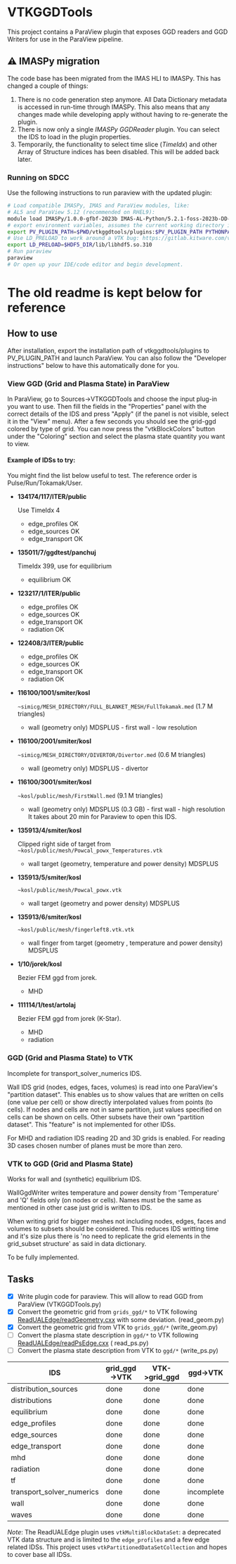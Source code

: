 # VTKGGDTools

This project contains a ParaView plugin that exposes GGD readers and
GGD Writers for use in the ParaView pipeline.

## ⚠️ IMASPy migration

The code base has been migrated from the IMAS HLI to IMASPy. This has changed a
couple of things:

1. There is no code generation step anymore. All Data Dictionary metadata is
   accessed in run-time through IMASPy. This also means that any changes made
   while developing apply without having to re-generate the plugin.
2. There is now only a single _IMASPy GGDReader_ plugin. You can select the IDS
   to load in the plugin properties.
3. Temporarily, the functionality to select time slice (_TimeIdx_) and other
   Array of Structure indices has been disabled. This will be added back later.


### Running on SDCC

Use the following instructions to run paraview with the updated plugin:

```bash
# Load compatible IMASPy, IMAS and ParaView modules, like:
# AL5 and ParaView 5.12 (recommended on RHEL9):
module load IMASPy/1.0.0-gfbf-2023b IMAS-AL-Python/5.2.1-foss-2023b-DD-3.41.0 ParaView/5.12.0-foss-2023b
# export environment variables, assumes the current working directory is the root of the repository
export PV_PLUGIN_PATH=$PWD/vtkggdtools/plugins:$PV_PLUGIN_PATH PYTHONPATH=$PWD:$PYTHONPATH
# Use LD_PRELOAD to work around a VTK bug: https://gitlab.kitware.com/vtk/vtk/-/issues/19373
export LD_PRELOAD=$HDF5_DIR/lib/libhdf5.so.310
# Run paraview
paraview
# Or open up your IDE/code editor and begin development.
```

# The old readme is kept below for reference

## How to use

After installation, export the installation path of
vtkggdtools/plugins to PV_PLUGIN_PATH and launch ParaView. You can
also follow the "Developer instructions" below to have this
automatically done for you.

### View GGD (Grid and Plasma State) in ParaView

In ParaView, go to Sources->VTKGGDTools and choose the input plug-in
you want to use. Then fill the fields in the "Properties" panel with
the correct details of the IDS and press "Apply" (if the panel is not
visible, select it in the "View" menu). After a few seconds you should
see the grid-ggd colored by type of grid. You can now press the
"vtkBlockColors" button under the "Coloring" section and select the
plasma state quantity you want to view.

#### Example of IDSs to try:

You might find the list below useful to test. The reference order is
Pulse/Run/Tokamak/User.

- **134174/117/ITER/public** 
  
  Use TimeIdx 4
  - edge_profiles OK
  - edge_sources OK
  - edge_transport OK

- **135011/7/ggdtest/panchuj**

  TimeIdx 399, use for equilibrium
  - equilibrium OK

- **123217/1/ITER/public**
  - edge_profiles OK
  - edge_sources OK
  - edge_transport OK
  - radiation OK

- **122408/3/ITER/public**
  - edge_profiles OK
  - edge_sources OK
  - edge_transport OK
  - radiation OK

- **116100/1001/smiter/kosl**

  `~simicg/MESH_DIRECTORY/FULL_BLANKET_MESH/FullTokamak.med` (1.7 M triangles)
  - wall (geometry only) MDSPLUS - first wall - low resolution

- **116100/2001/smiter/kosl**

  `~simicg/MESH_DIRECTORY/DIVERTOR/Divertor.med` (0.6 M triangles) 
  - wall (geometry only) MDSPLUS - divertor

- **116100/3001/smiter/kosl**

  `~kosl/public/mesh/FirstWall.med` (9.1 M triangles)
  - wall (geometry only) MDSPLUS (0.3 GB) - first wall - high resolution
  It takes about 20 min for Paraview to open this IDS.

- **135913/4/smiter/kosl**

  Clipped right side of target from `~kosl/public/mesh/Powcal_powx_Temperatures.vtk`
  - wall target (geometry, temperature and power density) MDSPLUS

- **135913/5/smiter/kosl**

  `~kosl/public/mesh/Powcal_powx.vtk`
  - wall target (geometry and power density) MDSPLUS

- **135913/6/smiter/kosl**

  `~kosl/public/mesh/fingerleft8.vtk.vtk`
  - wall finger from target (geometry , temperature and power density) MDSPLUS

- **1/10/jorek/kosl**

  Bezier FEM ggd from jorek.
  - MHD

- **111114/1/test/artolaj**

  Bezier FEM ggd from jorek (K-Star).
  - MHD
  - radiation


### GGD (Grid and Plasma State) to VTK

Incomplete for transport_solver_numerics IDS.

Wall IDS grid (nodes, edges, faces, volumes) is read into one
ParaView's "partition dataset". This enables us to show values that are written
on cells (one value per cell) or show directly interpolated values from points
(to cells). If nodes and cells are not in same partition, just values specified
on cells can be shown on cells. Other subsets have their own "partition dataset". 
This "feature" is not implemented for other IDSs.

For MHD and radiation IDS reading 2D and 3D grids is enabled. For reading 3D
cases chosen number of planes must be more than zero.

### VTK to GGD (Grid and Plasma State)

Works for wall and (synthetic) equilibrium IDS.

WallGgdWriter writes temperature and power density from 'Temperature' and 'Q'
fields only (on nodes or cells). Names must be the same as mentioned in other
case just grid is written to IDS.

When writing grid for bigger meshes not including nodes, edges, faces and
volumes to subsets should be considered. This reduces IDS writting time and
it's size plus there is 'no need to replicate the grid elements in the
grid_subset structure' as said in data dictionary.

To be fully implemented.

## Tasks

- [x] Write plugin code for paraview. This will allow to read GGD from ParaView (VTKGGDTools.py)
- [x] Convert the geometric grid from `grids_ggd/*` to VTK
  following [ReadUALEdge/readGeometry.cxx](https://git.iter.org/projects/BND/repos/solps-gui/browse/src/plugins/paraview/readGmtryEdge.cxx)
  with some deviation. (read_geom.py)
- [x] Convert the geometric grid from VTK to `grids_ggd/*` (write_geom.py)
- [ ] Convert the plasma state description in `ggd/*` to VTK
  following [ReadUALEdge/readPsEdge.cxx](https://git.iter.org/projects/BND/repos/solps-gui/browse/src/plugins/paraview/readPsEdge.cxx) (
  read_ps.py)
- [ ] Convert the plasma state description from VTK to `ggd/*` (write_ps.py)

|IDS|  grid_ggd->VTK| VTK->grid_ggd| ggd->VTK| VTK->ggd|
|---|---|---|---|---|
|distribution_sources|done|done|done|n/a
|distributions | done |done|done|n/a
|equilibrium| done |done|done|done
|edge_profiles| done  |done|done|n/a
|edge_sources| done  |done|done|n/a
|edge_transport| done  |done|done|n/a
|mhd| done  |done|done|n/a
|radiation| done  |done|done|n/a
|tf| done  |done|done|n/a
|transport_solver_numerics| done  |done|incomplete|n/a
|wall| done  |done|done|done
|waves| done  |done|done|n/a

*Note*: The ReadUALEdge plugin uses `vtkMultiBlockDataSet`: a
deprecated VTK data structure and is limited to the `edge_profiles`
and a few edge related IDSs. This project uses
`vtkPartitionedDataSetCollection` and hopes to cover base all IDSs.
